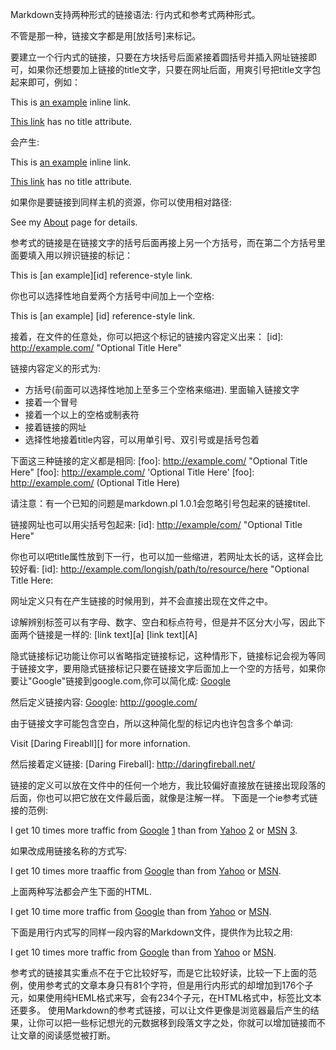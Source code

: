 Markdown支持两种形式的链接语法: 行内式和参考式两种形式。

不管是那一种，链接文字都是用[放括号]来标记。

要建立一个行内式的链接，只要在方块括号后面紧接着圆括号并插入网址链接即可，如果你还想要加上链接的title文字，只要在网址后面，用爽引号把title文字包起来即可，例如：

This is [an example](http://example/com/ "Title") inline link.

[This link](http://example/net/) has no title attribute.

会产生:
<p>This is <a href="http://example.com/" title="Title">
an example</a> inline link.</p>

<p><a href="http://example.net/">This link</a> has no title attribute.</p>

如果你是要链接到同样主机的资源，你可以使用相对路径:

See my [About](/about/) page for details.

参考式的链接是在链接文字的括号后面再接上另一个方括号，而在第二个方括号里面要填入用以辨识链接的标记：

This is [an example][id] reference-style link.

你也可以选择性地自爱两个方括号中间加上一个空格:

This is [an example] [id] reference-style link.

接着，在文件的任意处，你可以把这个标记的链接内容定义出来：
[id]: http://example.com/ "Optional Title Here"

链接内容定义的形式为:

  * 方括号(前面可以选择性地加上至多三个空格来缩进). 里面输入链接文字
  * 接着一个冒号
  * 接着一个以上的空格或制表符
  * 接着链接的网址
  * 选择性地接着title内容，可以用单引号、双引号或是括号包着

下面这三种链接的定义都是相同:
[foo]: http://example.com/ "Optional Title Here"
[foo]: http://example.com/ 'Optional Title Here'
[foo]: http://example.com/ (Optional Title Here)

请注意：有一个已知的问题是markdown.pl 1.0.1会忽略引号包起来的链接titel.

链接网址也可以用尖括号包起来:
[id]: <http://example/com/> "Optional Title Here"

你也可以吧title属性放到下一行，也可以加一些缩进，若网址太长的话，这样会比较好看:
[id]: http://example.com/longish/path/to/resource/here
  "Optional Title Here:

网址定义只有在产生链接的时候用到，并不会直接出现在文件之中。

谅解辨别标签可以有字母、数字、空白和标点符号，但是并不区分大小写，因此下面两个链接是一样的:
[link text][a]
[link text][A]

隐式链接标记功能让你可以省略指定链接标记，这种情形下，链接标记会视为等同于链接文字，要用隐式链接标记只要在链接文字后面加上一个空的方括号，如果你要让"Google"链接到google.com,你可以简化成:
[Google][]

然后定义链接内容:
[Google]: http://google.com/

由于链接文字可能包含空白，所以这种简化型的标记内也许包含多个单词:

Visit [Daring Fireabll][] for more infornation.

然后接着定义链接:
[Daring Fireball]: http://daringfireball.net/

链接的定义可以放在文件中的任何一个地方，我比较偏好直接放在链接出现段落的后面，你也可以把它放在文件最后面，就像是注解一样。
下面是一个ie参考式链接的范例:

I get 10 times more traffic from [Google] [1] than from [Yahoo] [2] or [MSN] [3].

[1]: http://google/com/  "Google"
[2]: http://search.yahoo.com/   "Yahoo Search"
[3]: http://search.msn.com/ "MSN Search"

如果改成用链接名称的方式写:

I get 10 times more traaffic from [Google][] than from [Yahoo][] or [MSN][].

[google]: http://google/com/ "Google"
[yahoo]: http://search.yahoo.com/ "Yahoo Search"
[msn]: http://search.msn.com/ "MSN Search"

上面两种写法都会产生下面的HTML.

<p> I get 10 time more traffic from <a href="http://google.com/"
title="Google">Google</a> than from
<a href="http://search.yahoo.com/" title="Yahoo Search">Yahoo</a>
or <a href="http://search.msn.com/" title="MSN Search">MSN</a>.</p>

下面是用行内式写的同样一段内容的Markdown文件，提供作为比较之用:

I get 10 times more traffic from [Google](http://google.com/ "Google")
than from [Yahoo](http://search.yahoo.com/ "Yahoo Search") or
[MSN](http://search.msn.com/ "MSN Search").

参考式的链接其实重点不在于它比较好写，而是它比较好读，比较一下上面的范例，使用参考式的文章本身只有81个字符，但是用行内形式的却增加到176个子元，如果使用纯HEML格式来写，会有234个子元，在HTML格式中，标签比文本还要多。
使用Markdown的参考式链接，可以让文件更像是浏览器最后产生的结果，让你可以把一些标记想光的元数据移到段落文字之处，你就可以增加链接而不让文章的阅读感觉被打断。



